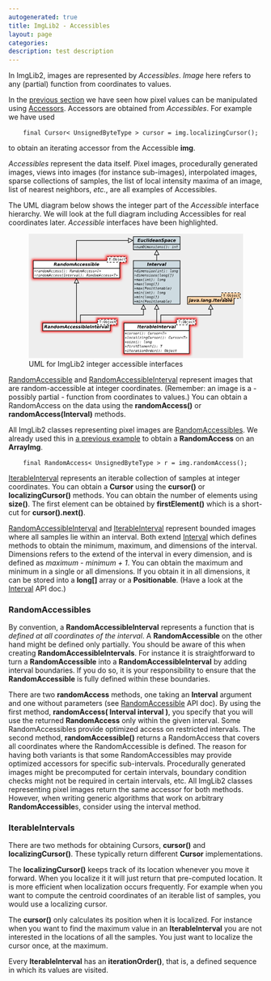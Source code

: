 ```yaml
---
autogenerated: true
title: ImgLib2 - Accessibles
layout: page
categories: 
description: test description
---
```



 In ImgLib2, images are represented by *Accessibles*. *Image* here refers to any (partial) function from coordinates to values.

In the [ previous section](ImgLib2_-_Accessors) we have seen how pixel values can be manipulated using [ Accessors](ImgLib2_-_Accessors). Accessors are obtained from *Accessibles*. For example we have used

        final Cursor< UnsignedByteType > cursor = img.localizingCursor();

to obtain an iterating accessor from the Accessible **img**.

*Accessibles* represent the data itself. Pixel images, procedurally generated images, views into images (for instance sub-images), interpolated images, sparse collections of samples, the list of local intensity maxima of an image, list of nearest neighbors, *etc.*, are all examples of Accessibles.

The UML diagram below shows the integer part of the *Accessible* interface hierarchy. We will look at the full diagram including Accessibles for real coordinates later. *Accessible* interfaces have been highlighted.

<figure><img src="/media/Imglib2-accessibles-integer.png" title="UML for ImgLib2 integer accessible interfaces" width="775" alt="UML for ImgLib2 integer accessible interfaces" /><figcaption aria-hidden="true">UML for ImgLib2 integer accessible interfaces</figcaption></figure>

[RandomAccessible](http://jenkins.imagej.net/job/ImgLib-daily/javadoc/index.html?net/imglib2/RandomAccessible.html) and [RandomAccessibleInterval](http://jenkins.imagej.net/job/ImgLib-daily/javadoc/index.html?net/imglib2/RandomAccessibleInterval.html) represent images that are random-accessible at integer coordinates. (Remember: an image is a - possibly partial - function from coordinates to values.) You can obtain a RandomAccess on the data using the **randomAccess()** or **randomAccess(Interval)** methods.

All ImgLib2 classes representing pixel images are [RandomAccessibles](http://jenkins.imagej.net/job/ImgLib-daily/javadoc/index.html?net/imglib2/RandomAccessible.html). We already used this in [ a previous example](ImgLib2_-_Accessors#RandomAccess) to obtain a **RandomAccess** on an **ArrayImg**.

        final RandomAccess< UnsignedByteType > r = img.randomAccess();

[IterableInterval](http://jenkins.imagej.net/job/ImgLib-daily/javadoc/index.html?net/imglib2/IterableInterval.html) represents an iterable collection of samples at integer coordinates. You can obtain a **Cursor** using the **cursor()** or **localizingCursor()** methods. You can obtain the number of elements using **size()**. The first element can be obtained by **firstElement()** which is a short-cut for **cursor().next()**.

[RandomAccessibleInterval](http://jenkins.imagej.net/job/ImgLib-daily/javadoc/index.html?net/imglib2/RandomAccessibleInterval.html) and [IterableInterval](http://jenkins.imagej.net/job/ImgLib-daily/javadoc/index.html?net/imglib2/IterableInterval.html) represent bounded images where all samples lie within an interval. Both extend [Interval](http://jenkins.imagej.net/job/ImgLib-daily/javadoc/index.html?net/imglib2/Interval.html) which defines methods to obtain the minimum, maximum, and dimensions of the interval. Dimensions refers to the extend of the interval in every dimension, and is defined as *maximum - minimum + 1*. You can obtain the maximum and minimum in a single or all dimensions. If you obtain it in all dimensions, it can be stored into a **long\[\]** array or a **Positionable**. (Have a look at the [Interval](http://jenkins.imagej.net/job/ImgLib-daily/javadoc/index.html?net/imglib2/Interval.html) API doc.)

### RandomAccessibles

By convention, a **RandomAccessibleInterval** represents a function that is *defined at all coordinates of the interval*. A **RandomAccessible** on the other hand might be defined only partially. You should be aware of this when creating **RandomAccessibleIntervals**. For instance it is straightforward to turn a **RandomAccessible** into a **RandomAccessibleInterval** by adding interval boundaries. If you do so, it is your responsibility to ensure that the **RandomAccessible** is fully defined within these boundaries.

There are two **randomAccess** methods, one taking an **Interval** argument and one without parameters (see [RandomAccessible](http://jenkins.imagej.net/job/ImgLib-daily/javadoc/index.html?net/imglib2/RandomAccessible.html) API doc). By using the first method, **randomAccess( Interval interval )**, you specify that you will use the returned **RandomAccess** only within the given interval. Some RandomAccessibles provide optimized access on restricted intervals. The second method, **randomAccessible()** returns a RandomAccess that covers all coordinates where the RandomAccessible is defined. The reason for having both variants is that some RandomAccessibles may provide optimized accessors for specific sub-intervals. Procedurally generated images might be precomputed for certain intervals, boundary condition checks might not be required in certain intervals, etc. All ImgLib2 classes representing pixel images return the same accessor for both methods. However, when writing generic algorithms that work on arbitrary **RandomAccessible**s, consider using the interval method.

### IterableIntervals

There are two methods for obtaining Cursors, **cursor()** and **localizingCursor()**. These typically return different **Cursor** implementations.

The **localizingCursor()** keeps track of its location whenever you move it forward. When you localize it it will just return that pre-computed location. It is more efficient when localization occurs frequently. For example when you want to compute the centroid coordinates of an iterable list of samples, you would use a localizing cursor.

The **cursor()** only calculates its position when it is localized. For instance when you want to find the maximum value in an **IterableInterval** you are not interested in the locations of all the samples. You just want to localize the cursor once, at the maximum.

Every **IterableInterval** has an **iterationOrder()**, that is, a defined sequence in which its values are visited.
